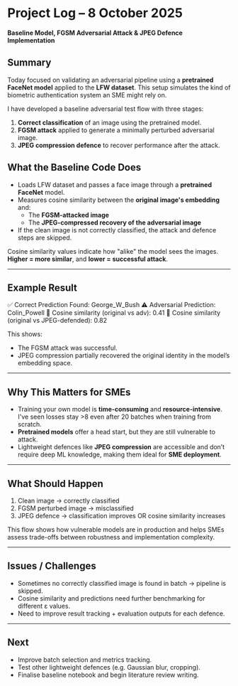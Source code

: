 # Project Log – 8 October 2025  
**Baseline Model, FGSM Adversarial Attack & JPEG Defence Implementation**

## Summary

Today focused on validating an adversarial pipeline using a **pretrained FaceNet model** applied to the **LFW dataset**. This setup simulates the kind of biometric authentication system an SME might rely on. 

I have developed a baseline adversarial test flow with three stages:
1. **Correct classification** of an image using the pretrained model.
2. **FGSM attack** applied to generate a minimally perturbed adversarial image.
3. **JPEG compression defence** to recover performance after the attack.

## What the Baseline Code Does

- Loads LFW dataset and passes a face image through a **pretrained FaceNet** model.
- Measures cosine similarity between the **original image's embedding** and:
  - The **FGSM-attacked image**
  - The **JPEG-compressed recovery of the adversarial image**
- If the clean image is not correctly classified, the attack and defence steps are skipped.

Cosine similarity values indicate how "alike" the model sees the images.  
**Higher = more similar**, and **lower = successful attack**.

---

## Example Result

✅ Correct Prediction Found: George_W_Bush
⚠️ Adversarial Prediction: Colin_Powell
🎯 Cosine similarity (original vs adv): 0.41
🔧 Cosine similarity (original vs JPEG-defended): 0.82


This shows:
- The FGSM attack was successful.
- JPEG compression partially recovered the original identity in the model’s embedding space.

---

## Why This Matters for SMEs

- Training your own model is **time-consuming** and **resource-intensive**. I've seen losses stay >8 even after 20 batches when training from scratch.
- **Pretrained models** offer a head start, but they are still vulnerable to attack.
- Lightweight defences like **JPEG compression** are accessible and don’t require deep ML knowledge, making them ideal for **SME deployment**.

---

## What Should Happen

1. Clean image → correctly classified
2. FGSM perturbed image → misclassified
3. JPEG defence → classification improves OR cosine similarity increases

This flow shows how vulnerable models are in production and helps SMEs assess trade-offs between robustness and implementation complexity.

---

## Issues / Challenges

- Sometimes no correctly classified image is found in batch → pipeline is skipped.
- Cosine similarity and predictions need further benchmarking for different ε values.
- Need to improve result tracking + evaluation outputs for each defence.

---

## Next

- Improve batch selection and metrics tracking.
- Test other lightweight defences (e.g. Gaussian blur, cropping).
- Finalise baseline notebook and begin literature review writing.

